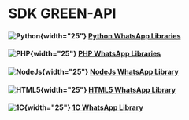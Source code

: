 # SDK GREEN-API

#### ![Python](https://s3.dualstack.us-east-2.amazonaws.com/pythondotorg-assets/media/files/python-logo-only.svg){width="25"} [Python WhatsApp Libraries](../sdk/python/index.md)
#### ![PHP](https://www.php.net/images/logos/php-logo.svg){width="25"} [PHP WhatsApp Libraries](../sdk/php/index.md)
#### ![NodeJs](https://green-api.com/integrations/img/nodejs.png){width="25"} [NodeJs WhatsApp Library](../sdk/nodejs/index.md)
#### ![HTML5](https://green-api.com/integrations/img/html5.png){width="25"} [HTML5 WhatsApp Library](../sdk/html5/index.md)
#### ![1С](https://green-api.com/integrations/img/1c.png){width="25"} [1С WhatsApp Library](../sdk/1c/index.md)